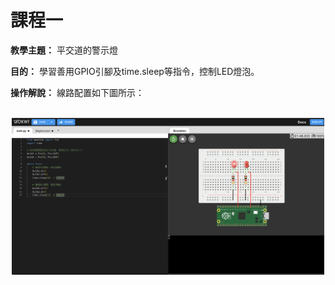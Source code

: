 # 課程一

**教學主題：** 平交道的警示燈
	
**目的：** 學習善用GPIO引腳及time.sleep等指令，控制LED燈泡。

**操作解說：** 線路配置如下圖所示：

<br>
<div align="center">
	<img src="./Wokwi截圖.png" alt="Editor" width="500">
</div>
<br>

